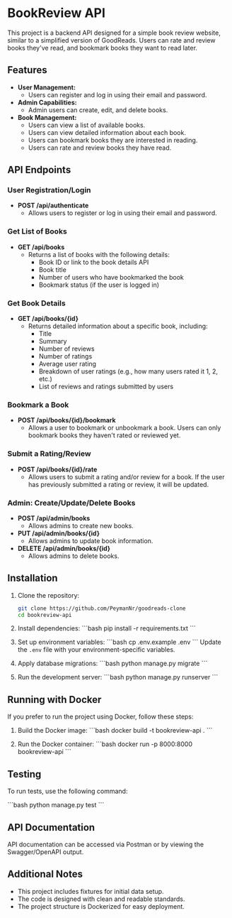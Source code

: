 
# BookReview API

This project is a backend API designed for a simple book review website, similar to a simplified version of GoodReads. Users can rate and review books they've read, and bookmark books they want to read later.

## Features

- **User Management:**
  - Users can register and log in using their email and password.
- **Admin Capabilities:**
  - Admin users can create, edit, and delete books.
- **Book Management:**
  - Users can view a list of available books.
  - Users can view detailed information about each book.
  - Users can bookmark books they are interested in reading.
  - Users can rate and review books they have read.
  
## API Endpoints

### User Registration/Login
- **POST /api/authenticate**
  - Allows users to register or log in using their email and password.

### Get List of Books
- **GET /api/books**
  - Returns a list of books with the following details:
    - Book ID or link to the book details API
    - Book title
    - Number of users who have bookmarked the book
    - Bookmark status (if the user is logged in)

### Get Book Details
- **GET /api/books/{id}**
  - Returns detailed information about a specific book, including:
    - Title
    - Summary
    - Number of reviews
    - Number of ratings
    - Average user rating
    - Breakdown of user ratings (e.g., how many users rated it 1, 2, etc.)
    - List of reviews and ratings submitted by users

### Bookmark a Book
- **POST /api/books/{id}/bookmark**
  - Allows a user to bookmark or unbookmark a book. Users can only bookmark books they haven't rated or reviewed yet.

### Submit a Rating/Review
- **POST /api/books/{id}/rate**
  - Allows users to submit a rating and/or review for a book. If the user has previously submitted a rating or review, it will be updated.

### Admin: Create/Update/Delete Books
- **POST /api/admin/books**
  - Allows admins to create new books.
- **PUT /api/admin/books/{id}**
  - Allows admins to update book information.
- **DELETE /api/admin/books/{id}**
  - Allows admins to delete books.

## Installation

1. Clone the repository:
   ```bash
   git clone https://github.com/PeymanNr/goodreads-clone
   cd bookreview-api
   ```

2. Install dependencies:
   \`\`\`bash
   pip install -r requirements.txt
   \`\`\`

3. Set up environment variables:
   \`\`\`bash
   cp .env.example .env
   \`\`\`
   Update the `.env` file with your environment-specific variables.

4. Apply database migrations:
   \`\`\`bash
   python manage.py migrate
   \`\`\`

5. Run the development server:
   \`\`\`bash
   python manage.py runserver
   \`\`\`

## Running with Docker

If you prefer to run the project using Docker, follow these steps:

1. Build the Docker image:
   \`\`\`bash
   docker build -t bookreview-api .
   \`\`\`

2. Run the Docker container:
   \`\`\`bash
   docker run -p 8000:8000 bookreview-api
   \`\`\`

## Testing

To run tests, use the following command:

\`\`\`bash
python manage.py test
\`\`\`

## API Documentation

API documentation can be accessed via Postman or by viewing the Swagger/OpenAPI output.

## Additional Notes

- This project includes fixtures for initial data setup.
- The code is designed with clean and readable standards.
- The project structure is Dockerized for easy deployment.
